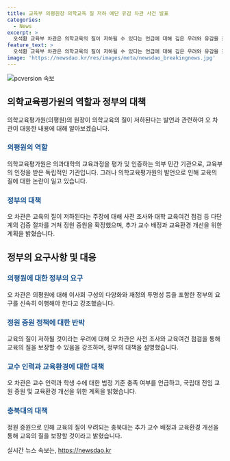 ```yaml
---
title: 교육부 의평원장 의학교육 질 저하 예단 유감 차관 사건 발표
categories:
  - News
excerpt: >
  오석환 교육부 차관은 의학교육의 질이 저하될 수 있다는 언급에 대해 깊은 우려와 유감을 표현했으며, 의평원의 객관성과 인증 평가의 중요성을 강조했습니다. 정부는 의대의 교육여건을 철저히 점검하고, 교수 인력과 교육시설을 확충하는 계획을 밝히며 교육의 질을 유지할 것을 약속했습니다. 특히 증원으로 인한 교육의 질 저하에 대한 우려를 반박하며, 다양한 조사와 대책에 대해 강조했습니다.
feature_text: >
  오석환 교육부 차관은 의학교육의 질이 저하될 수 있다는 언급에 대해 깊은 우려와 유감을 표현했으며, 의평원의 객관성과 인증 평가의 중요성을 강조했습니다. 정부는 의대의 교육여건을 철저히 점검하고, 교수 인력과 교육시설을 확충하는 계획을 밝히며 교육의 질을 유지할 것을 약속했습니다. 특히 증원으로 인한 교육의 질 저하에 대한 우려를 반박하며, 다양한 조사와 대책에 대해 강조했습니다.
image: 'https://newsdao.kr/res/images/meta/newsdao_breakingnews.jpg'
---
```


<p><img src="https://newsdao.kr/res/images/meta/newsdao_breakingnews.jpg" alt="pcversion 속보" /></p>

<h2 data-ke-size="size26">의학교육평가원의 역할과 정부의 대책</h2>

<p data-ke-size="size16">의학교육평가원(의평원)의 원장이 의학교육의 질이 저하된다는 발언과 관련하여 오 차관이 대응한 내용에 대해 알아보겠습니다.</p>

<h3><b><span style="color: #1a5490;">의평원의 역할</span></b></h3>

<p data-ke-size="size16">의학교육평가원은 의과대학의 교육과정을 평가 및 인증하는 외부 민간 기관으로, 교육부의 인정을 받은 독립적인 기관입니다. 그러나 의학교육평가원의 발언으로 인해 교육의 질에 대한 논란이 일고 있습니다.</p>

<h3><b><span style="color: #1a5490;">정부의 대책</span></b></h3>

<p data-ke-size="size16">오 차관은 교육의 질이 저하된다는 주장에 대해 사전 조사와 대학 교육여건 점검 등 다단계의 검증 절차를 거쳐 정원 증원을 확정했으며, 추가 교수 배정과 교육환경 개선을 위한 계획을 밝혔습니다.</p>

<h2 data-ke-size="size26">정부의 요구사항 및 대응</h2>

<h3><b><span style="color: #1a5490;">의평원에 대한 정부의 요구</span></b></h3>

<p data-ke-size="size16">오 차관은 의평원에 대해 이사회 구성의 다양화와 재정의 투명성 등을 포함한 정부의 요구를 신속히 이행해야 한다고 강조했습니다.</p>

<h3><b><span style="color: #1a5490;">정원 증원 정책에 대한 반박</span></b></h3>

<p data-ke-size="size16">교육의 질이 저하될 것이라는 우려에 대해 오 차관은 사전 조사와 교육여건 점검을 통해 교육의 질을 보장할 수 있음을 강조하며, 정부의 대책을 설명했습니다.</p>

<h3><b><span style="color: #1a5490;">교수 인력과 교육환경에 대한 대책</span></b></h3>

<p data-ke-size="size16">오 차관은 교수 인력과 학생 수에 대한 법정 기준 충족 여부를 언급하고, 국립대 전임 교원 증원 및 교육환경 개선을 위한 계획을 밝혔습니다.</p>

<h3><b><span style="color: #1a5490;">충북대의 대책</span></b></h3>

<p data-ke-size="size16">정원 증원으로 인해 교육의 질이 우려되는 충북대는 추가 교수 배정과 교육환경 개선을 통해 교육의 질을 보장할 것이라고 밝혔습니다.</p>
실시간 뉴스 속보는, <a href="https://newsdao.kr" rel="dofollow">https://newsdao.kr</a>


